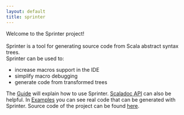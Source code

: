 ```yaml
---
layout: default
title: sprinter
---
```


Welcome to the Sprinter project! 
<br>
<br>
Sprinter is a tool for generating source code from Scala abstract syntax trees. 
<br>
Sprinter can be used to:

 - increase macros support in the IDE 
 - simplify macro debugging
 - generate code from transformed trees

The [Guide](sprinter-guide.html) will explain how to use Sprinter. [Scaladoc API](latest/api/index.html) can also be helpful. In [Examples](sprinter-examples.html) you can see real code that can be generated with Sprinter. Source code of the project can be found [here](https://github.com/vladimirnik/sprinter).


